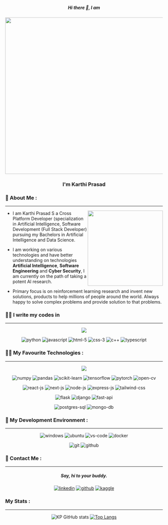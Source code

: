 <h5 align='center'> Hi there 👋, I am </h5>

<div align='center'>
<p align='center'>
  
 <img src="https://media.giphy.com/media/1Bafd53CUbmBa/giphy.gif" height=500 width=900  >   
  
</p>

  <h3 align='center'>I'm Karthi Prasad</h3>
</div>

<h4 align='center'></h4>

<div>

###  :telescope:   About Me :
---

<img src="https://media.giphy.com/media/FO6bpUSu48EUCe9aVu/giphy.gif" align="right" height=240>

- I am Karthi Prasad S a Cross Platform Developer (specialization in Artificial Intelligence, Software Development (Full Stack Developer) pursuing my Bachelors in Artificial Intelligence and Data Science.

- I am working on various technologies and have better understanding on technologies **Artificial Intelligence**, **Software Engineering** and **Cyber Security**, I am currently on the path of taking a potent AI research. 

- Primary focus is on reinforcement learning research and invent new solutions, products to help millions of people around the world. Always happy to solve complex problems and provide solution to that problems.

### :technologist: I write my codes in
---
</div>
<div align='center'>

<img src="https://media.giphy.com/media/gO4Bpf6lOwykw/giphy.gif" align="center margin-bottom: 20px;">
  
![python](https://camo.githubusercontent.com/314b3cbfef1fd5ba1499c31f41a8cc84ab036eb37427e0f28dbd2da4e619e95d/68747470733a2f2f696d672e736869656c64732e696f2f62616467652f707974686f6e2532302d2532333134333534432e7376673f267374796c653d666f722d7468652d6261646765266c6f676f3d707974686f6e266c6f676f436f6c6f723d676f6c64)
![javascript](https://camo.githubusercontent.com/5ed3d5630acc9992f2a8bdaa41e1e855ac06b7e06b3b57cbe4441c18ab3157dd/68747470733a2f2f696d672e736869656c64732e696f2f62616467652f6a6176617363726970742d2532334637444631452e7376673f267374796c653d666f722d7468652d6261646765266c6f676f3d6a617661736372697074266c6f676f436f6c6f723d626c61636b266c6162656c436f6c6f723d2532333030303030)
![html-5](https://camo.githubusercontent.com/5d3b0191832237fcbfc6d4497524e8bb547c6bfc9eafb738d5205c629d202067/68747470733a2f2f696d672e736869656c64732e696f2f62616467652f68746d6c352532302d2532334533344632362e7376673f267374796c653d666f722d7468652d6261646765266c6f676f3d68746d6c35266c6f676f436f6c6f723d7768697465)
![css-3](https://camo.githubusercontent.com/5ed492db9c79ad5990eda7dc80923377f0e7096b18a4d1e9b86c8987dc0e5aa5/68747470733a2f2f696d672e736869656c64732e696f2f62616467652f637373332532302d2532333135373242362e7376673f267374796c653d666f722d7468652d6261646765266c6f676f3d63737333266c6f676f436f6c6f723d7768697465)
![c++](https://camo.githubusercontent.com/9a7bd454ae6d1438ac3a1e37a5a379b5261554ffe8beb15d48dd3114e0b1fb81/68747470733a2f2f696d672e736869656c64732e696f2f62616467652f632b2b2532302d2532333030353939432e7376673f267374796c653d666f722d7468652d6261646765266c6f676f3d63253242253242266c6f676f436f6c6f723d7768697465)
![typescript](https://img.shields.io/badge/TYPESCRIPT-blue?style=for-the-badge&logo=Typescript&logoColor=white)

</div>

### :superhero_man: My Favourite Technologies :
---
<!-- Data Preprocessing Tools -->
<div align='center'>

<img src="https://media.giphy.com/media/YN7DcBA6rgI9opx0aj/giphy.gif" align="left margin-right: 10px">
  
  ![numpy](https://camo.githubusercontent.com/fb0d02c6b177498fa8f3c4f12185b1d8bff83ffd6685ba6a65822ee84417e63c/68747470733a2f2f696d672e736869656c64732e696f2f62616467652f4e756d70792d3031333232303f267374796c653d666f722d7468652d6261646765266c6f676f3d6e756d7079)
  ![pandas](https://camo.githubusercontent.com/42a4004cdd192057ed74224041176bc6bb5a79489026f3dba83f2099abd319c0/68747470733a2f2f696d672e736869656c64732e696f2f62616467652f50616e6461732d3133303635343f267374796c653d666f722d7468652d6261646765266c6f676f3d70616e646173)
  ![scikit-learn](https://camo.githubusercontent.com/acb8fc6fc12616617e6bfd2cd129ac4a2a2964b3f12c7e5abff49a4a203ce87b/68747470733a2f2f696d672e736869656c64732e696f2f62616467652f5363696b69742d2d4c6561726e2d2532333332393443373f267374796c653d666f722d7468652d6261646765266c6f676f3d7363696b69742d6c6561726e)
  ![tensorflow](https://camo.githubusercontent.com/4058e4719e56be216f2464f47def2f62540a0775acfde94a782f4e1aa9607db7/68747470733a2f2f696d672e736869656c64732e696f2f62616467652f54656e736f72466c6f772532302d2532334646364630302e7376673f267374796c653d666f722d7468652d6261646765266c6f676f3d54656e736f72466c6f77266c6f676f436f6c6f723d7768697465)
  ![pytorch](https://camo.githubusercontent.com/91068ee11a5b0e6d7ae251d84ebca159a5106528b9a9a755d5ebfa9a3491d684/68747470733a2f2f696d672e736869656c64732e696f2f62616467652f5079546f7263682d626c61636b3f267374796c653d666f722d7468652d6261646765266c6f676f3d7079746f726368266c6f676f436f6c6f723d726564)
  ![open-cv](https://camo.githubusercontent.com/33566a2949b4aa95765d5a7c20ec568be6688c5eb9df8af4d5315d76482bae2d/68747470733a2f2f696d672e736869656c64732e696f2f62616467652f6f70656e63762d25323377686974652e7376673f267374796c653d666f722d7468652d6261646765266c6f676f3d6f70656e6376266c6f676f436f6c6f723d7768697465) 
 
</div>

<!-- FrontEnd JavaScript -->
<div align='center'>
  
  ![react-js](https://camo.githubusercontent.com/b421bc7217bc0a99f2085197139a70b9e54f19975fd26ae5450744819fcb0815/68747470733a2f2f696d672e736869656c64732e696f2f62616467652f2d52656163744a732d3631444146423f6c6f676f3d7265616374266c6f676f436f6c6f723d7768697465267374796c653d666f722d7468652d6261646765)
  ![next-js](https://camo.githubusercontent.com/335bfdb8941e81035404469560bf43f6dab3f0f546e6597292037458cccf8a1e/68747470733a2f2f696d672e736869656c64732e696f2f62616467652f6e6578742e6a732d3030303030303f7374796c653d666f722d7468652d6261646765266c6f676f3d6e6578742e6a73266c6f676f436f6c6f723d7768697465)
  ![node-js](https://camo.githubusercontent.com/cc96d7d28a6ca21ddbb1f2521d751d375230ed840271e6a4c8694cf87cc60c14/68747470733a2f2f696d672e736869656c64732e696f2f62616467652f6e6f64652e6a732532302d2532333433383533442e7376673f267374796c653d666f722d7468652d6261646765266c6f676f3d6e6f64652e6a73266c6f676f436f6c6f723d7768697465)
  ![express-js](https://img.shields.io/badge/EXPRESS%20JS-black?style=for-the-badge&logo=Express&logoColor=white)
  ![tailwind-css](https://img.shields.io/badge/TAILWIND-blue?style=for-the-badge&logo=Tailwind%20css)

</div>

<!-- BackEnd Python -->
<div align='center'>
  
  ![flask](https://img.shields.io/badge/FLASK-grey?style=for-the-badge&logo=Flask&logoColor=white)
  ![django](https://img.shields.io/badge/Django-darkgreen?style=for-the-badge&logo=Django&logoColor=white)
  ![fast-api](https://img.shields.io/badge/FAST%20API-white?style=for-the-badge&logo=FastAPI)

</div>

<!-- Databases -->
<div align='center'>
  
  ![postgres-sql](https://img.shields.io/badge/Postgres-%230064a5?style=for-the-badge&logo=Postgresql&logoColor=darkblue)
  ![mongo-db](https://img.shields.io/badge/MongoDB-darkgreen?style=for-the-badge&logo=MongoDB)
  
</div>

### :ninja: My Development Environment :
---

<!-- Development Tools -->
<div align='center'>

![windows](https://img.shields.io/badge/Windows-blue?style=for-the-badge&logo=Windows)
 ![ubuntu](https://img.shields.io/badge/Ubuntu-orange?style=for-the-badge&logo=Ubuntu&logoColor=%23E95420)
 ![vs-code](https://img.shields.io/badge/VS%20CODE-blue?style=for-the-badge&logo=Visual%20Studio%20Code)
 ![docker](https://img.shields.io/badge/Docker-blue?style=for-the-badge&logo=Docker)
 
</div>

<!-- Version control Tools -->
<div align='center'>

  ![git](https://img.shields.io/badge/git-orange?style=for-the-badge&logo=Git)
  ![github](https://img.shields.io/badge/github-black?style=for-the-badge&logo=Github)

 </div>
 
 ### 	:raising_hand: Contact Me :
 ---
 
 <!-- Social Media -->
 <div align='center'>
  
  <h5> Say, hi to your buddy. </h5>
  
  [![linkedin](https://img.shields.io/badge/LinkedIn-blue?style=for-the-badge&logo=LinkedIn (LinkedIn))][1]
  [![github](https://img.shields.io/badge/Github-black?style=for-the-badge&logo=Github (Github))][2]
  [![kaggle](https://img.shields.io/badge/Kaggle-blue?style=for-the-badge&logo=Kaggle (Kaggle))][3]
  
  
 </div>
 
 [1]: https://www.linkedin.com/in/karthi-prasad-s-85b159227/
 [2]: https://github.com/karthi-prasad77
 [3]: https://kaggle.com/

### My Stats :
---

<div align='center'>
  
  ![KP GitHub stats](https://github-readme-stats.vercel.app/api?username=Karthi-Prasad77&show_icons=true&theme=tokyonight)
  [![Top Langs](https://github-readme-stats.vercel.app/api/top-langs/?username=Karthi-Prasad77&layout=compact&theme=tokyonight)](https://github.com/anuraghazra/github-readme-stats)

</div>

